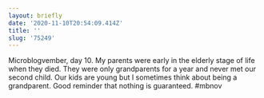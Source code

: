 ```yaml
---
layout: briefly
date: '2020-11-10T20:54:09.414Z'
title: ''
slug: '75249'
---
```

Microblogvember, day 10. My parents were early in the elderly stage of life when they died. They were only grandparents for a year and never met our second child. Our kids are young but I sometimes think about being a grandparent. Good reminder that nothing is guaranteed. #mbnov
